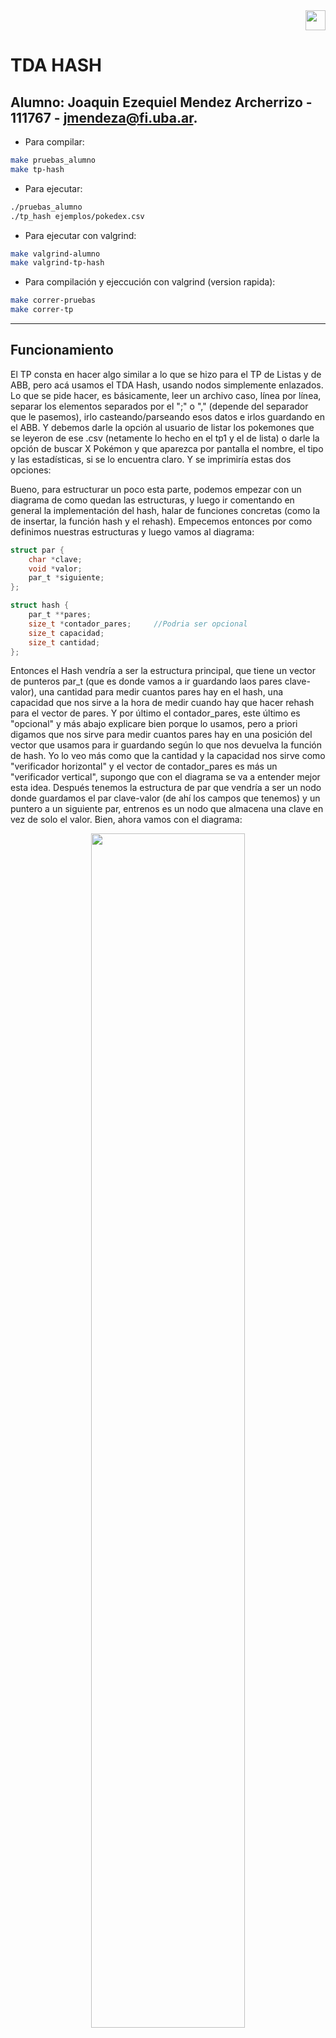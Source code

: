<div align="right">
<img width="32px" src="img/algo2.svg">
</div>

# TDA HASH

## Alumno: Joaquin Ezequiel Mendez Archerrizo - 111767 - jmendeza@fi.uba.ar.

- Para compilar:

```bash
make pruebas_alumno
make tp-hash
```

- Para ejecutar:

```bash
./pruebas_alumno 
./tp_hash ejemplos/pokedex.csv
```

- Para ejecutar con valgrind:
```bash
make valgrind-alumno
make valgrind-tp-hash
```

- Para compilación y ejeccución con valgrind (version rapida):
```bash
make correr-pruebas
make correr-tp
```

---
##  Funcionamiento

El TP consta en hacer algo similar a lo que se hizo para el TP de Listas y de ABB, pero acá usamos el TDA Hash, usando nodos simplemente enlazados. Lo que se pide hacer, es básicamente, leer un archivo caso, línea por línea, separar los elementos separados por el ";" o "," (depende del separador que le pasemos), irlo casteando/parseando esos datos e irlos guardando en el ABB. Y debemos darle la opción al usuario de listar los pokemones que se leyeron de ese .csv (netamente lo hecho en el tp1 y el de lista) o darle la opción de buscar X Pokémon y que aparezca por pantalla el nombre, el tipo y las estadísticas, si se lo encuentra claro. Y se imprimiría estas dos opciones:

Bueno, para estructurar un poco esta parte, podemos empezar con un diagrama de como quedan las estructuras, y luego ir comentando en general la implementación del hash, halar de funciones concretas (como la de insertar, la función hash y el rehash). Empecemos entonces por como definimos nuestras estructuras y luego vamos al diagrama:

```c
struct par {
	char *clave;
	void *valor;
	par_t *siguiente;
};

struct hash {
	par_t **pares;
	size_t *contador_pares;     //Podria ser opcional
	size_t capacidad;
	size_t cantidad;
};
```
Entonces el Hash vendría a ser la estructura principal, que tiene un vector de punteros par_t (que es donde vamos a ir guardando laos pares clave-valor), una cantidad para medir cuantos pares hay en el hash, una capacidad que nos sirve a la hora de medir cuando hay que hacer rehash para el vector de pares. Y por último el contador_pares, este último es "opcional" y más abajo explicare bien porque lo usamos, pero a priori digamos que nos sirve para medir cuantos pares hay en una posición del vector que usamos para ir guardando según lo que nos devuelva la función de hash. Yo lo veo más como que la cantidad y la capacidad nos sirve como "verificador horizontal" y el vector de contador_pares es más un "verificador vertical", supongo que con el diagrama se va a entender mejor esta idea. 
Después tenemos la estructura de par que vendría a ser un nodo donde guardamos el par clave-valor (de ahí los campos que tenemos) y un puntero a un siguiente par, entrenos es un nodo que almacena una clave en vez de solo el valor. Bien, ahora vamos con el diagrama:

<div align="center">
<img width="70%" src="img/DiagramaMemoria(convectextra).png">
</div>

Bien, capaz ahora si se entiende esto de verificar con el contador_pares (array en celeste) que va aumentando el contador en esa posición (que es la misma que el vector rojo que sería lo que nos devuelve la función hash). Entonces el vector celeste seria el que verifica que no haya determinada cantidad de pares en X posición, porque por ejemplo supongamos que nuestro hash tiene 100 elementos en la posición 0 y el resto quedo vacía (un poco improbable), sin el contador de pares en esa posición, buscar ya seria O(n) porque puede haber N elementos en esa posición, pero con los contadores, podría ser una operación O(n) pero acotada a un cierto N; en mi implementación le puse un tope de 10 pares por posición, entonces el pero caso sería recorrer esos 10 elementos, por lo tanto ya no es un problema de tamaño variable sino de fijo, recorrer 10 elementos como mucho (en esa posición claro). Aunque claro, en mi caso seria 10, vos podrías poner 20 y otra persona 50 como topes para la cantidad de pares,  entonces bien podría ser O(n) pero es amortizado a una constante que sería ese N que elijas. A lo que quiero llegar, es que si bien es un O(n) porque vos podes elegir cuantos pares aceptas por el primer vector de pares (el rojo o el que representa lo devuelto por la función hash), tiene un límite que es constante, entonces en el peor caso deberías recorrer un problema que, a priori no sabes que tan largo será, pero al estar limitado a un tope, sabes que no vas a recorrer mas allá de ese tope.

## Funcionamiento Mas especifico
Bueno, una vez explicada la estructura, podemos darle una ojeada a lo que hicimos en la implementación, particularmente me interesa hablar de insertar, la operación del rehash y este tema de meterle un contador a la cantidad de pares que hay por posición hash, más que nada las ventajas y desventajas que veo con hacer esto. 

###  funcion hash
Primero podemos hablar de la función de hash que se me ocurrio:
```c
size_t funcion_hash(const char *clave, size_t capacidad)
{
	size_t hash_posicion = 0;
	size_t i = 0;
	while (clave[i] != '\0') {
		hash_posicion = (hash_posicion * 73 + (unsigned char)clave[i]) %
				capacidad;
		i++;
	}
	return hash_posicion;
}
```
Dijeron que lo mejor que podíamos hacer es ir recorriendo la clave y jugar con el valor ascii de la letra en cuestión, y eso hacemos, vamos actualizando la variable hash_posicion multiplicando el valor de la misma por el 73 y le sumamos el valor Ascci de la letra en cuestión y dividimos por la capacidad y nos quedamos con el resto de la división y lo seteamos en hash_posicion. 
Obvio que no es revolucionario, ni nada rebuscado, es lo primero que se me ocurrió y vi que dentro de todo funcionaba bien, y asumo que está bien porque no se rompió en las pruebas de meter los 50000 pares. Capaz te preguntes ¿por qué el 73? y es que nada, cuando estaba haciendo la función hash me apareció un video de el teorema de sheldon cooper y que hablaba del número 73 y nada, lo meto medio que porque apareció ahí.   

###  Hash Buscar
Vamos con la función que mas usamos que es la de buscar, que depende de la función de dict_buscar_par;
```c
par_t *dict_buscar_par(hash_t *hash, char *clave)
{
	size_t indice = funcion_hash(clave, hash->capacidad);
	par_t *par_actual = hash->pares[indice];
	bool clave_encontrada = false;
	void *par_buscado = NULL;
	while (par_actual != NULL && !clave_encontrada) {
		if (strcmp(clave, par_actual->clave) == 0) {
			par_buscado = par_actual;
			clave_encontrada = true;
		}
		par_actual = par_actual->siguiente;
	}
	return par_buscado;
}
```

Básicamente lo que hace es, primero se para en la posición del hash que me dé  hacer la clave que busco, luego itero "hacia abajo" (o itero los nodos que estén en esa posición del hash) hasta que la clave del par_actual (o par en i si lo quieres ver así) y la clave que busco sean iguales, cortamos la iteración y retornamos su el par que encontramos, o Null ya que si no existe, no se modifica su valor de entrada, entonces retornamos NULL, y en buscar devolvemos NULL si no lo encontró o el valor de ese par devuelto. 

###  Hash Quitar/eliminar
Despues en eliminar, tenemos estas 3 funciones:
```c
void reajustar_destruir_par(hash_t *hash, par_t *par_actual, par_t *par_aux,
			    size_t indice)
{
	if (par_aux == NULL) {
		hash->pares[indice] = par_actual->siguiente;
	} else {
		par_aux->siguiente = par_actual->siguiente;
	}
	free(par_actual->clave);
	free(par_actual);
	hash->contador_pares[indice]--;
	hash->cantidad--;
}
void *eliminar_par(hash_t *hash, char *clave, par_t *par_actual, size_t indice)
{
	void *valor_eliminado = NULL;
	bool elimine_par = false;
	par_t *par_aux = NULL;
	while (par_actual != NULL && !elimine_par) {
		if (strcmp(par_actual->clave, clave) == 0) {
			valor_eliminado = par_actual->valor;
			reajustar_destruir_par(hash, par_actual, par_aux,
					       indice);
			elimine_par = true;
		}
		par_aux = par_actual;
		par_actual = par_actual->siguiente;
	}
	return valor_eliminado;
}
void *hash_quitar(hash_t *hash, char *clave)
{
	if (hash == NULL || clave == NULL || hash->cantidad == 0) {
		return NULL;
	}
	size_t indice = funcion_hash(clave, hash->capacidad);
	par_t *par_actual = hash->pares[indice];
	if (par_actual == NULL) {
		return NULL;
	}
	void *valor_eliminado = eliminar_par(hash, clave, par_actual, indice);
	return valor_eliminado;
}
```
Inicialmente, hacemos lo mismo que buscar, no vi tan claro que podamos usar buscar, ya que si bien queremos el valor eliminado, entre medio de la función, reajustar y luego liberar el par, entonces, preferí no reutilizar buscar. Si lo encontramos, nos guardamos en una variable el valor del elemento a eliminar y llamamos a reajustar_destruir_par, que tiene dos casos. El primer caso es que el para eliminar este en la primera posición (o sea que si par_aux se mantiene en NULL quiere decir que el primer elemento era el que buscábamos), entonces decimos que el primer elemento de posición hash, apunte al siguiente al que vamos a eliminar. Caso contrario, es que este en el medio o al final (que par_aux sea distinto de null),donde seteamos que el siguiente del nodo aux, apunte al siguiente del par que queremos eliminar, entonces si vemos los nodos, el par que queríamos eliminar quedo "desencadenado" y lo podemos liberar porque su dirección de memoria la estamos guardando en par_actual, y decrementamos la cantidad y el contador_pares de esa posición hash. Y al final devolvemos el valor eliminado que lo obtenemos de la función  eliminar_par. 

###  Hash Iterar
 ```c
size_t hash_iterar(hash_t *hash, bool (*f)(char *, void *, void *), void *ctx){
	if (hash == NULL || f == NULL) {
		return 0;
	}
	size_t cantidad_iteraciones = 0;
	bool finalizar_iteracion = false;
	for (size_t i = 0; i < hash->capacidad && !finalizar_iteracion; i++) {
		par_t *par_actual = hash->pares[i];
		while (par_actual != NULL && !finalizar_iteracion) {
			if (!f(par_actual->clave, par_actual->valor, ctx)) {
				finalizar_iteracion = true;
			}
			cantidad_iteraciones++;
			par_actual = par_actual->siguiente;
		}
	}
	return cantidad_iteraciones;
}
```
Luego tenemos iterar, que no tiene mucha gracia ya que lo que hacemos recorrer el has, pero como si fuera una "matriz" ya que primero te paras en la primera posición del vector de las posiciones hash, y luego iteras hasta que algún nodo te de NULL que quiere decir que llegaste al final del vector, y luego saltas a la siguiente posición del vector de posiciones hash y así sucesivamente. (Obvio que si la función devuelve false o llega al final de todo el hash se corta la iteración).

###  Hash Insertar, caso feliz.

Ahora vamos con lo "más interesante, la función de insertar que depende de varias funciones y distintos casos. Podemos arrancar en el caso feliz, donde no vemos el tema de coaliciones y rehashing:
 ```c
bool agregar_par(hash_t *hash, char *clave, void *valor, void **encontrado)
{
	size_t indice_hash = funcion_hash(clave, hash->capacidad);
	par_t *pos_actual = hash->pares[indice_hash];
	bool encontre_clave_repetida = false;
	while (pos_actual != NULL && !encontre_clave_repetida) {
		if (buscar_y_editar_valor_clave_repetida(
			    clave, valor, pos_actual, encontrado)) {
			encontre_clave_repetida = true;
		}
		pos_actual = pos_actual->siguiente;
	}
	if (!encontre_clave_repetida) {
		if (!agregar_par_no_repetido(hash, clave, valor, indice_hash)) {
			return false;
		}
	}
	return true;
}
```
En ese caso, tendríamos dos situaciones, la primera es que me pasaron una clave que ya existe, entonces debemos modificar su valor, o caso contrario donde la clave no existe en el hash entonces debemos crear un nodo y setearlo tal que quede la clave y el valor/contenido dentro del mismo. Entonces algo así hicimos: ```c
bool buscar_y_editar_valor_clave_repetida(char *clave, void *valor,
					  par_t *pos_actual, void **encontrado)
{
	if (strcmp(clave, pos_actual->clave) == 0) {
		if (encontrado != NULL) {
			*encontrado = pos_actual->valor;
		}
		pos_actual->valor = valor;
		return true;
	}
	return false;
}
```

Acá simplemente devolvemos true si pudimos la clave del par que estamos verificando es la misma a la clave que querían insertar, en ese caso, me guardo en encontrado el valor previo a ser modificado, modifico el valor viejo por el valor que me pasaron y devolvemos true, si no ocurre esto, devolvemos false, y en agregar par, seguís iterando hasta que se encuentre o no si es que hay clave repetida. Si se devolvió true tenemos una flag que corta la iteración y saltea el siguiente caso, que es que no existe dicha clave en el hash entonces debemos agregarla, y para eso tenemos a la función de agregar pero para clave que no es repetida: ```c
bool agregar_par_no_repetido(hash_t *hash, char *clave, void *valor,
			     size_t indice_hash)
{
	par_t *par_nuevo = crear_nuevo_par(clave, valor);
	if (par_nuevo == NULL) {
		return false;
	}
	par_nuevo->siguiente = hash->pares[indice_hash];
	hash->pares[indice_hash] = par_nuevo;
	hash->contador_pares[indice_hash]++;
	hash->cantidad++;
	return true;
}
```

Donde simplemente creamos un par, si falla la función de crear, devolvemos directamente false, y si no falla el calloc, mandamos ese par a la posición hash que le pasamos a la función, aumentamos la cantidad de pares que hay tanto en general como en esa posición hash; algo igual que no sé muy bien si ocurre así, pero me parece (en base a algunas pruebas que hicimos), es que se insertan tipo pila ya que si meto a Mewtwo por ejemplo (que era el Pokémon que hacía que frenara la iteración en mis pruebas de iterar), y metía otros dos pokemones, la función de iterar me devolvía 3 entonces en teoría queda tipo una pila la inserción de pares nuevos, pero no estamos muy seguros de que sea realmente así.

###  Hash Insertar, caso triste, rehashing.

Tristemente, no vivimos siempre el caso feliz, y debemos hablar del rehashing, lo más difícil de programar en este tp por lejos. Obvio que no podemos hacer realloc del viejo vector de pares con más cantidad porque resuelves el problema de ahí para adelante (porque tendrías más capacidad y te terminan dando números más altos para las posiciones hash) pero no resuelves las coaliciones de lo que estaba antes; entonces estas obligado a tener que crearte un vector nuevo, Pero vamos por partes.

####  ¿Que buscamos al hacer Rehash ?

Básicamente debemos solucionar el problema de encadenar muchas claves en una misma posición hash, de todas formas al ser un hash abierto podemos darnos una cierta libertad ya que se van metiendo en los nodos, no es que estrictamente dos pares no pueden ocupar una misma posición como ocurre en el hash cerrado. Pero tampoco podemos abusar ya que podemos tener la mala suerte de que muchos pares vayan a una misa posición hash, entonces para evitar esa situación, debemos hacer rehashing más que nada para intentar evitar la segunda situación que mencione. 
Entonces ¿Como lo hacemos?, bueno en clase mencionaron que podías crearte otro hash pero con un vector de capacidad mayor (el doble/triple de la capacidad anterior), pero vi más conveniente crearme solo el vector de pares con la nueva capacidad, más que nada para no abusar tanto de pedir memoria que al final no usas para nada, porque simplemente haces calloc del vector de pares con una capacidad aumentada y luego de pasar los pares al nuevo vector (y si todo salió bien) le pedís al hash viejo que apunte al nuevo vector de pares. 

Bueno nos desviamos, así que volviendo lo que deberíamos hacer, es pedir un nuevo vector de pares con una capacidad mayor, y tenemos que recorrer el vector viejo de pares e ir agregando el par en cuestión al nuevo vector, pero ahora como tenemos una capacidad mayor, nos va a dar resultados distintos a los que nos dio la primera vez ya que el dividiendo de la función hash (la capacidad) aumento, es como si divido 100/3, que nos queda de resto 1 contra 100 /6 que nos queda 4 como resto. Y a la vez, podes ir haciendo free, pero antes debemos guardarnos en una variable el par siguiente así podemos avanzar en la iteración sin perder referencia alguna o liberar mal, algo así en código:
 ```c
void liberar_tabla_vieja(par_t *par_actual)
{
	free(par_actual->clave);
	free(par_actual);
}

void actualizar_nueva_tabla(hash_t *hash, par_t **tabla_vieja, size_t i)
{
	par_t *par_actual = tabla_vieja[i];
	while (par_actual != NULL) {
		par_t *par_aux = par_actual->siguiente;
		agregar_par(hash, par_actual->clave, par_actual->valor, NULL);
		liberar_tabla_vieja(par_actual);
		par_actual = par_aux;
	}
}

hash_t *rehash(hash_t *hash)
{
	par_t **tabla_vieja = hash->pares;
	size_t *contador_viejo = hash->contador_pares;
	size_t capacidad_vieja = hash->capacidad;
	hash->capacidad *= FACTOR_CRECIMIENTO;
	hash->pares = calloc(hash->capacidad, sizeof(par_t));
	if (hash->pares == NULL) {
		return NULL;
	}
	hash->contador_pares = calloc(hash->capacidad, sizeof(size_t));
	if (hash->contador_pares == NULL) {
		free(hash->pares);
		return NULL;
	}
	hash->cantidad = 0;
	for (size_t i = 0; i < capacidad_vieja; i++) {
		actualizar_nueva_tabla(hash, tabla_vieja, i);
	}
	free(contador_viejo);
	free(tabla_vieja);
	return hash;
}
```

Y para que quede mas claro podmeos hacer un dibujo de la idea del rehash.
(metemos dibujo y explicacion del mismo)

###  Contador de pares por posicion hash

Por último, quería comentar esto de ir verificando cuantos pares hay por posición hash. Originalmente no tenía planeado ir trackeando cuantos pares hay por posición, pero pensé mejor y pensé que no sería tan complicado ya que podías tener un vector y hacer de cuenta que cada posición del mismo era equivalente a tener como un contador de cada posición, como hice en mi diagrama de memoria, que Tenes el vector en rojo y arriba el celeste. Pero algo que note es que obviamente hay varios más allocs y uso de memoria, principalmente por dos cosas; la primera es que obvio debemos pedir memoria para este vector como cualquier otro vector que trabajamos, y la segunda razón es que es muy probable que hagamos algún rehash extra porque puede ocurrir esto de que queden varios pares en una posición hash. Tampoco sé si está bien las proporciones que metimos, es decir no se si como tope 10 elementos está bien, ya que me parece poco supongo, pero tampoco quiero abusar del rehash ya que como vimos el proceso es muy caro y queremos que se haga lo menos posible. También me ocurrió a la hora de hacer rehash el hecho de querer triplicar la cantidad ya que así evitaríamos bastante la posibilidad de hacer rehash.
Me desvié, pero a lo que quiero llegar es que al tener un contador tenemos una ventaja y una desventaja, la ventaja la comentamos casi al principio que es el hecho de que la complejidad de buscar bajaría a un O(10) ya que solo debería hacer hasta 10 iteraciones por posición hash, es decir si no hubiera una limitación podrían haber N elementos en esa posición que vos desconoces el largo de la misma, pero si lo limitas sabes que ese N es ,como máximo, 10 (en mi implementación). Pero viene con una contra considerable potente, y es el uso extra de memoria y una posibilidad más alta de hacer rehash, por un lado debes hacerte cargo de reservar y liberar la memoria para ese vector extra, lo cual suma una cantidad de allocs y un uso extra en la memoria, lo podemos ver en la siguiente prueba del Xanu, el uso mayor de bytes y de allocs:

Pruebas sin contador:
<div align="center">
<img width="70%" src="img/PruebaSinContador.png">
</div>

Prueba con contador:
<div align="center">
<img width="70%" src="img/PruebaConContador.png">
</div>

Notamos que la diferencia de alloc es realmente muy poca, pero la diferencia es 1.500.000 de bytes aproximadamente; a mi me parece bastante la diferencia pero en otra medida mayor como MB o GB ya no es tanto, es un dato a resaltar nada mas.

## Respuestas a las preguntas teóricas

1) Un diccionario es un TDA en la que podemos almacenar un valor asociándolo a una clave única. La gracia de los diccionarios es que las búsquedas son muy rápidas, por ejemplo en la lista sabemos que la búsqueda era O(n) porque recorrías toda la lista hasta que encontrabas lo ¿qué buscabas, en un ABB balanceado era O(log(n)) pero acá, en el promedio, es O(1), suponiendo que está limitado como mencione antes la cantidad de pares que puede haber por posición de hash y que debe estar más o menos un uso de la capacidad del vector de posiciones hash desocupado. 
3 formas de implementar un diccionario son:

- **Usando la tabla de hash**, que vendría a ser un array donde guardamos la clave y el valor según lo que nos devuelva la función de hash que diseñemos o tengamos que usar que sería un índice del array, y como ya analizamos más arriba, la búsqueda es un O(1) o a lo sumo un O(n) acotado.

- **Usando un AVL**, si quisieras podrías readaptar el AVL, para que guarde una clave y un valor asociado, aparte mantener una buena complejidad al buscar porque es O(log (n)) 

- **Usando una lista con nodos simplemente enlazados**, esta sería super ineficiente, a no ser que la uses en un hash abierto, pero si haces una sola lista y metes ahí todos los pares clave-valor, la complejidad de buscar es O(n) que bueno, es bastante mala; pero si usas la lista en un hash abierto, tranquilamente podes usarla y seria bastante eficiente, capaz no el hecho de usar lista sino de usar nodos simplemente enlazados.  

2) Por otro lado, tenemos la función Hash que básicamente lo que hace es recibir una clave y transformarla en un índice aplicando alguna función matemática. Y dentro de esa función matemática uno puede hacer lo que quiera, multiplicar por X número, sumarle algo, etc. Pero como recomendación, deberíamos quedarnos con algo que este dentro de la cantidad de espacios que tenemos en el array; si Tenes un array con 5 posibles posiciones y te da 10 la función hash, está claro que no es una buena función, así que la operación que mejor nos calzaría es dividir y quedarnos con el resto de la división; es decir usar el "%" en la operación, podemos no se ir recorriendo la clave letra a letra, sumarle algo dividir usando % y guardarte su valor. Es obvio que trabajamos con los valores de la tabla Ascci, al transformar letras en números. 

Ahora bien, ¿Qué necesita una buena función de hash?
- **Debería ser uniforme**, o sea que me tiene que dar distintos índices según la clave que ingreso, obvio que puede darme alguna vez un mismo número, pero no debería ser la regla. 
- **Ser constante**, o mejor dicho, si recibimos dos veces la misma clave, nos devuelva el mismo índice
- Podríamos **depender de que se usen los valores de la tabla ascci** porque si no usaríamos la clave en cuestión. Es decir, debemos usar los valores Ascci de cada letra de la clave
- Como mencione arriba, **la función hash no puede darnos un índice que exceda la capacidad que tiene el vector** donde vamos a ir guardando los pares. Por eso nos viene bien usar el operador % y usar la capacidad de nuestro vector, así estaríamos asegurándonos que no nos devolverá un valor fuera de la capacidad del vector.

3) La tabla Hash es un arreglo donde vamos a ir guardando pares clave-valor y que cada posición indicaría una posición que es decidida por a la función de hash que mencionamos antes, en el hash cerrado es un único vector y cada espacio guarda un solo par, e los abiertos Tenes el vector que representa la posición y luego vas almacenando los pares con una estructura de soporte como los nodos o listas enlazadas.

Tenemos 3 formas de resolver las colisiones:

+ El **encadenamiento**, que es básicamente lo implementado en el tp, tenemos un vector dinámico que representa la tabla hash, y cada elemento de ese vector apunta a una estructura de soporte, sea una lista simplemente enlazada, nodos simples o dobles, incluso un árbol binario. Es decir, las colisiones se resuelven aceptando que haya pares en la misma posición de la tabla hash e irlos apilando. Ya vimos lo que esto con lleva, en cuanto a complejidad y vimos algunas formas de combatir los casos bordes de apilamiento en una posición de hash.
(meter dibujito de encadenamiento)
+ Esta también el **probing** (con sus derivados) que es no meter una estructura de soporte, sino que podes buscar la siguiente posición libre del vector de las posiciones hash; tendríamos 3 metros para buscar el siguiente espacio libre del has:
    + **Probing lineal** que como dice su nombre recorre linealmente el vector hasta que encuentre un espacio libre en el mismo para meter el nuevo par.
    + **Probing cuadrático** que es similar al anterior pero en vez de recorrer linealmente, lo que hace es tener un contador de intentos fallidos e ir haciendo por cada iteración (cant de intentos fallidos)^2, es decir que pega saltos hasta que encuentre un espacio vacío. Igual es medio ineficiente porque podría tener en la siguiente posición nada, y si salta podría tener un elemento ahí y podría seguir así. Además depende de la tabla sea lo suficientemente grande porque si no tendría que arrancar desde la posición cero hasta que encuentre algún espacio vacío.
    + **Hash doble** donde usamos una segunda función hash para recalcular el índice donde pondríamos el nuevo par, pero también es medio ineficiente porque ponerle que también te de una posición ocupada y ¿qué haces después, te calculas con una tercera función? además tendrías que tener otra función de hash lo cual agrega complejidad ya que debe calcular una vez, buscar si está ocupado y volverlo a calcular y verificar que no esté ocupado.
(meter dibujito)

+ Por ultimo tenemos el **rehashing**, que ya hablamos un montón sobre esto, pero consta en que si superamos un cierto factor, entre la cantidad de pare que hay en el vector y la capacidad del mismo, creamos un nuevo vector con más capacidad y reinsertamos los elementos pero esta vez van a dar posiciones distintas ya que la capacidad del vector se aumentó. No hay mucho más que agregar que no se haya hablado previamente.

4) El tamaño de la tabla  es importante porque, si tenemos una mayor capacidad, podríamos recibir mayor variedad de índices que devuelve el hash, por ejemplo si tenemos una capacidad de 100 y tenemos una capacidad de 3, si hacemos 100/3 y nos quedamos con el resto nos da 1, pero si tenemos una capacidad de 6 y hacemos la misma cuenta nos da de resto 4, aunque si hacemos 100/12 también nos queda 4 de resto, es decir, que si la capacidad aumenta es probable que también aumente el resto que nos da y eso se traduce en dos cosas, uno la posibilidad de que la clave cambie de posición ( porque pasaría de 1 a 4) y que si tenemos una capacidad de 12 la función hash podría ahora devolver una índice mayor a la capacidad que había originalmente, es decir, si antes había capacidad 3, podría devolver 3 posiciones, peor con 12 puede devolver 12 posiciones diferentes.

Y al tener mayor variedad de posibles índices, disminuye la posibilidad que haya colisión tanto para hashs abiertos como cerrados, ya que se distribuyen mejor los pares, obvio que en un hash abierto es más flexible en ese sentido y a priori no es super importante. Pero en uno cerrado es vital ya que así te evitas las colisiones y no Tenes que recorrer todo el vector para buscar la posición vacía más cercana. 

Además, al tener un mayor tamaño en el vector, la posibilidad de hacer rehash disminuye porque termina siendo más difícil que se supere el factor de carga; por ejemplo inicialmente Tenes una capacidad de 3 par que excedamos el factor de carga, con solo ocupemos 2 espacios deberíamos hacer un rehash, en cambio sí tenemos 12 de capacidad, deberías ocupar 9, y así iríamos incrementando. Es decir, que a mayor tamaño la tabla menor chance de hacer rehash tenemos.

En resumen, el tamaño/capacidad de una tabla si importa, ya que reduce la posibilidad de colisiones y de hacer rehash. Es aún más "potente" o más visible en un hash cerrado ya que solo un par puede ocupar una posición, y si la tabla es chica es más fácil que se apiñen y tengas colisiones y tendrías que hacer rehash.

Ahora bien, como mencione antes en un hash cerrado es aún más importante, pero ¿y el hash abierto? puede tener varios pares en una misma posición porque Tenes una estructura de soporte que permite esto. Entonces ¿realmente importa el tamaño en un hash abierto?

Y la respuesta es que obviamente si importa el tamaño, por más que puedas tener varios pares en una misma posición, la realidad es que ganas por un lado pero perder por otro ya que si Tenes una capacidad de 3, a prior no te preocupa esto de que si ocupaste 2 posiciones Tenes que hacer rehash, ya que podes empezar a acumular pares en una misma posición, entonces la búsqueda ya no sería un O(1) sino un O(n) ya que podes tener la mala suerte de que no se 50 pares vayan a parar a la posición 0 y tendrías que recorrer como mucho 50 pares, pero podría haber más o menos, entonces es un problema de tamaño variable. Entonces si tenemos una tabla grande, reducimos la posibilidad primero de pares se junten en una misma posición ya que ahora Tenes 6 o 12 posibles posiciones. 
